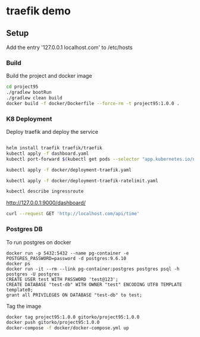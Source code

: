 # traefik demo


## Setup

Add the entry '127.0.0.1 localhost.com' to /etc/hosts

### Build

Build the project and docker image

```bash
cd project95
./gradlew bootRun
./gradlew clean build
docker build -f docker/Dockerfile --force-rm -t project95:1.0.0 .
```

### K8 Deployment

Deploy traefik and deploy the service

```bash

helm install traefik traefik/traefik
kubectl apply -f dashboard.yaml
kubectl port-forward $(kubectl get pods --selector "app.kubernetes.io/name=traefik" --output=name) 9000:9000

kubectl apply -f docker/deployment-traefik.yaml

kubectl apply -f docker/deployment-traefik-ratelimit.yaml

kubectl describe ingressroute 
```

http://127.0.0.1:9000/dashboard/

```bash
curl --request GET 'http://localhost.com/api/time'
```

### Postgres DB

To run postgres on docker

```
docker run -p 5432:5432 --name pg-container -e POSTGRES_PASSWORD=password -d postgres:9.6.10
docker ps
docker run -it --rm --link pg-container:postgres postgres psql -h postgres -U postgres
CREATE USER test WITH PASSWORD 'test@123';
CREATE DATABASE "test-db" WITH OWNER "test" ENCODING UTF8 TEMPLATE template0;
grant all PRIVILEGES ON DATABASE "test-db" to test;
```

Tag the image

```bash
docker tag project95:1.0.0 gitorko/project95:1.0.0
docker push gitorko/project95:1.0.0
docker-compose -f docker/docker-compose.yml up 

```
